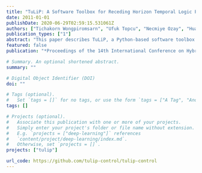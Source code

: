 ```yaml
---
title: "TuLiP: A Software Toolbox for Receding Horizon Temporal Logic Planning"
date: 2011-01-01
publishDate: 2020-06-29T02:59:15.531061Z
authors: ["Tichakorn Wongpiromsarn", "Ufuk Topcu", "Necmiye Ozay", "Huan Xu", "Richard M. Murray"]
publication_types: ["1"]
abstract: "This paper describes TuLiP, a Python-based software toolbox for the synthesis of embedded control software that is provably correct with respect to an expressive subset of linear temporal logic (LTL) specifications. TuLiP combines routines for (1) finite state abstraction of control systems, (2) digital design synthesis from LTL specifications, and (3) receding horizon planning. The underlying digital design synthesis routine treats the environment as adversary; hence, the resulting controller is guaranteed to be correct for any admissible environment profile. TuLiP applies the receding horizon framework, allowing the synthesis problem to be broken into a set of smaller problems, and consequently alleviating the computational complexity of the synthesis procedure, while preserving the correctness guarantee."
featured: false
publication: "*Proceedings of the 14th International Conference on Hybrid Systems: Computation and Control*"

# Summary. An optional shortened abstract.
summary: ""

# Digital Object Identifier (DOI)
doi: ""

# Tags (optional).
#   Set `tags = []` for no tags, or use the form `tags = ["A Tag", "Another Tag"]` for one or more tags.
tags: []

# Projects (optional).
#   Associate this publication with one or more of your projects.
#   Simply enter your project's folder or file name without extension.
#   E.g. `projects = ["deep-learning"]` references
#   `content/project/deep-learning/index.md`.
#   Otherwise, set `projects = []`.
projects: ["tulip"]

url_code: https://github.com/tulip-control/tulip-control
---
```

